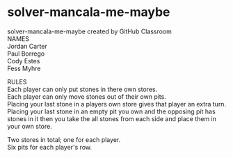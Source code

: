 # solver-mancala-me-maybe
solver-mancala-me-maybe created by GitHub Classroom  
NAMES  
Jordan Carter  
Paul Borrego  
Cody Estes  
Fess Myhre  

RULES  
Each player can only put stones in there own stores.  
Each player can only move stones out of their own pits.  
Placing your last stone in a players own store gives that player an extra turn.  
Placing your last stone in an empty pit you own and the opposing pit has stones in it then you take the all stones from each side and place them in your own store.  
  
Two stores in total; one for each player.  
Six pits for each player's row.  
